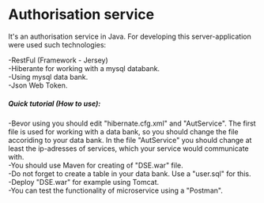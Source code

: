 # Authorisation service

It's an authorisation service in Java. For developing this server-application were used such technologies:

-RestFul (Framework - Jersey)<br>
-Hiberante for working with a mysql databank.<br>
-Using mysql data bank.<br>
-Json Web Token.<br>

##### Quick tutorial (How to use):
-Bevor using you should edit "hibernate.cfg.xml" and "AutService". The first file is used for working
with a data bank, so you should change the file accoriding to your data bank. In the file "AutService"
you should change at least the ip-adresses of services, which your service would communicate with. <br>
-You should use Maven for creating of "DSE.war" file.<br>
-Do not forget to create a table in your data bank. Use a "user.sql" for this.<br>
-Deploy "DSE.war" for example using Tomcat.<br>
-You can test the functionality of microservice using a "Postman".<br>
